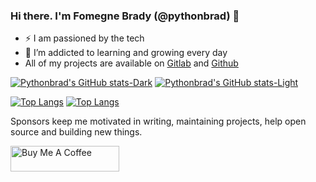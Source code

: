 ### Hi there. I'm Fomegne Brady (@pythonbrad) 👋

<!--
**pythonbrad/pythonbrad** is a ✨ _special_ ✨ repository because its `README.md` (this file) appears on your GitHub profile.
-->

- :zap: I am passioned by the tech
- 🌱 I’m addicted to learning and growing every day
- All of my projects are available on [Gitlab](https://gitlab.com/pythonbrad) and [Github](https://github.com/pythonbrad)

[![Pythonbrad's GitHub stats-Dark](https://github-readme-stats.vercel.app/api?username=pythonbrad&show_icons=true&theme=dark#gh-dark-mode-only)](https://github.com/anuraghazra/github-readme-stats#gh-dark-mode-only)
[![Pythonbrad's GitHub stats-Light](https://github-readme-stats.vercel.app/api?username=pythonbrad&show_icons=true&theme=default#gh-light-mode-only)](https://github.com/anuraghazra/github-readme-stats#gh-light-mode-only)

[![Top Langs](https://github-readme-stats.vercel.app/api/top-langs/?username=pythonbrad&show_icons=true&theme=dark#gh-dark-mode-only)](https://github.com/anuraghazra/github-readme-stats#gh-dark-mode-only)
[![Top Langs](https://github-readme-stats.vercel.app/api/top-langs/?username=pythonbrad&show_icons=true&theme=default#gh-light-mode-only)](https://github.com/anuraghazra/github-readme-stats#gh-light-mode-only)

Sponsors keep me motivated in writing, maintaining projects, help open source and building new things.

<a href="https://www.buymeacoffee.com/pythonbrad" target="_blank"><img src="https://cdn.buymeacoffee.com/buttons/default-orange.png" alt="Buy Me A Coffee" height="41" width="174"></a>
